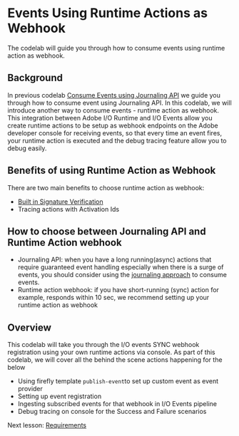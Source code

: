 # Events Using Runtime Actions as Webhook
The codelab will guide you through how to consume events using runtime action as webhook. 

## Background

In previous codelab [Consume Events using Journaling API](https://adobeio-codelabs-journaling-events-adobedocs.hlx.page/?src=/README.html) we guide you through how to consume event using Journaling API. In this codelab, we will introduce another way to consume events - runtime action as webhook. This integration between Adobe I/O Runtime and I/O Events allow you create runtime actions to be setup as webhook endpoints on the Adobe developer console for receiving events, so that every time an event fires, your runtime action is executed and the debug tracing feature allow you to debug easily.  

## Benefits of using Runtime Action as Webhook

There are two main benefits to choose runtime action as webhook: 
- [Built in Signature Verification](https://www.adobe.io/apis/experienceplatform/events/docs.html#!adobedocs/adobeio-events/master/webhook/runtime_webhooks.md#built-in-signature-verification)
- Tracing actions with Activation Ids 

## How to choose between Journaling API and Runtime Action webhook
- Journaling API: when you have a long running(async) actions that require guaranteed event handling especially when there is a surge of events, you should consider using the [journaling approach](https://adobeio-codelabs-journaling-events-adobedocs.hlx.page/?src=/README.html) to consume events. 
- Runtime action webhook: if you have short-running (sync) action for example, responds within 10 sec, we recommend setting up your runtime action as webhook

## Overview
This codelab will take you through the I/O events SYNC webhook registration using your own runtime actions via console.
As part of this codelab, we will cover all the behind the scene actions happening for the below 

- Using firefly template `publish-event`to set up custom event as event provider
- Setting up event registration 
- Ingesting subscribed events for that webhook in I/O Events pipeline
- Debug tracing on console for the Success and Failure scenarios

Next lesson: [Requirements](lessons/requirements.md)
